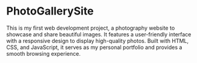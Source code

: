 # PhotoGallerySite
This is my first web development project, a photography website to showcase and share beautiful images. It features a user-friendly interface with a responsive design to display high-quality photos. Built with HTML, CSS, and JavaScript, it serves as my personal portfolio and provides a smooth browsing experience.
